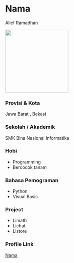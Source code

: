 # Nama
Alief Ramadhan

<img src="https://avatars.githubusercontent.com/u/77580923?v=4" width="200" height="200" align="center"/>

### Provisi & Kota
Jawa Barat , Bekasi

### Sekolah / Akademik
SMK Bina Nasional Informatika

### Hobi
- Programming
- Bercocok tanam

### Bahasa Pemograman 
- Python
- Visual Basic

### Project
- Limath
- Lichat
- Listore

### Profile Link
[Nama](https://github.com/itsmelief)
